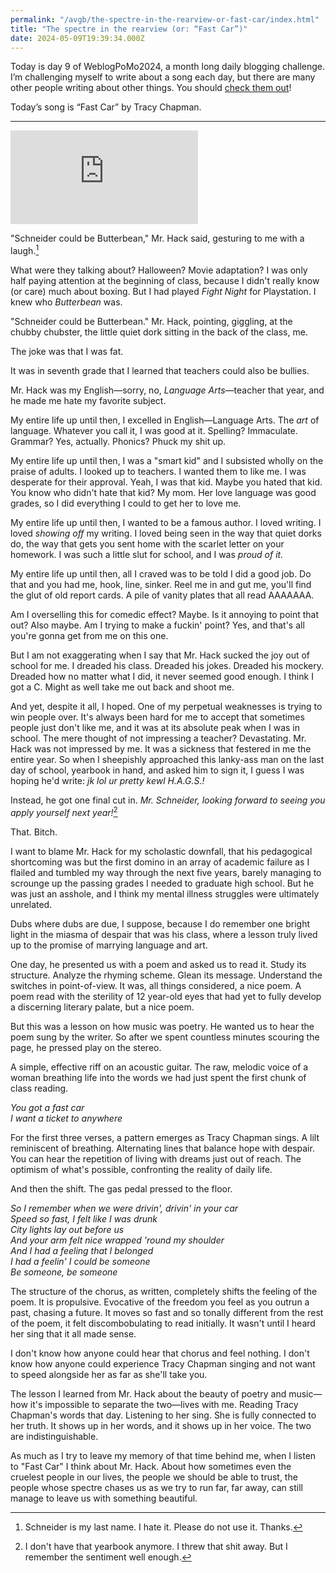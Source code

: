```yaml
---
permalink: "/avgb/the-spectre-in-the-rearview-or-fast-car/index.html"
title: "The spectre in the rearview (or: “Fast Car”)"
date: 2024-05-09T19:39:34.000Z
---
```


Today is day 9 of WeblogPoMo2024, a month long daily blogging challenge. I’m challenging myself to write about a song each day, but there are many other people writing about other things. You should [check them out](https://weblog.anniegreens.lol/weblog-posting-month-2024/participators)!

Today’s song is “Fast Car” by Tracy Chapman.

* * *
<iframe class="youtube" src="https://www.youtube.com/embed/AIOAlaACuv4?si=GKDk_JM2E_23LulF" title="YouTube video player" frameborder="0" allow="accelerometer; autoplay; clipboard-write; encrypted-media; gyroscope; picture-in-picture; web-share" referrerpolicy="strict-origin-when-cross-origin" allowfullscreen></iframe>

"Schneider could be Butterbean," Mr. Hack said, gesturing to me with a laugh.[^1]

What were they talking about? Halloween? Movie adaptation? I was only half paying attention at the beginning of class, because I didn't really know (or care) much about boxing. But I had played _Fight Night_ for Playstation. I knew who _Butterbean_ was.

"Schneider could be Butterbean." Mr. Hack, pointing, giggling, at the chubby chubster, the little quiet dork sitting in the back of the class, me.

The joke was that I was fat.

It was in seventh grade that I learned that teachers could also be bullies.

Mr. Hack was my English—sorry, no, _Language Arts_—teacher that year, and he made me hate my favorite subject.

My entire life up until then, I excelled in English—Language Arts. The _art_ of language. Whatever you call it, I was good at it. Spelling? Immaculate. Grammar? Yes, actually. Phonics? Phuck my shit up.

My entire life up until then, I was a "smart kid" and I subsisted wholly on the praise of adults. I looked up to teachers. I wanted them to like me. I was desperate for their approval. Yeah, I was that kid. Maybe you hated that kid. You know who didn't hate that kid? My mom. Her love language was good grades, so I did everything I could to get her to love me.

My entire life up until then, I wanted to be a famous author. I loved writing. I loved _showing off_ my writing. I loved being seen in the way that quiet dorks do, the way that gets you sent home with the scarlet letter on your homework. I was such a little slut for school, and I was _proud of it._

My entire life up until then, all I craved was to be told I did a good job. Do that and you had me, hook, line, sinker. Reel me in and gut me, you'll find the glut of old report cards. A pile of vanity plates that all read AAAAAAA.

Am I overselling this for comedic effect? Maybe. Is it annoying to point that out? Also maybe. Am I trying to make a fuckin' point? Yes, and that's all you're gonna get from me on this one.

But I am not exaggerating when I say that Mr. Hack sucked the joy out of school for me. I dreaded his class. Dreaded his jokes. Dreaded his mockery. Dreaded how no matter what I did, it never seemed good enough. I think I got a C. Might as well take me out back and shoot me.

And yet, despite it all, I hoped. One of my perpetual weaknesses is trying to win people over. It's always been hard for me to accept that sometimes people just don't like me, and it was at its absolute peak when I was in school. The mere thought of not impressing a teacher? Devastating. Mr. Hack was not impressed by me. It was a sickness that festered in me the entire year. So when I sheepishly approached this lanky-ass man on the last day of school, yearbook in hand, and asked him to sign it, I guess I was hoping he'd write: _jk lol ur pretty kewl H.A.G.S.!_

Instead, he got one final cut in. _Mr. Schneider, looking forward to seeing you apply yourself next year!_[^2]

That. Bitch.

I want to blame Mr. Hack for my scholastic downfall, that his pedagogical shortcoming was but the first domino in an array of academic failure as I flailed and tumbled my way through the next five years, barely managing to scrounge up the passing grades I needed to graduate high school. But he was just an asshole, and I think my mental illness struggles were ultimately unrelated.

Dubs where dubs are due, I suppose, because I do remember one bright light in the miasma of despair that was his class, where a lesson truly lived up to the promise of marrying language and art.

One day, he presented us with a poem and asked us to read it. Study its structure. Analyze the rhyming scheme. Glean its message. Understand the switches in point-of-view. It was, all things considered, a nice poem. A poem read with the sterility of 12 year-old eyes that had yet to fully develop a discerning literary palate, but a nice poem.

But this was a lesson on how music was poetry. He wanted us to hear the poem sung by the writer. So after we spent countless minutes scouring the page, he pressed play on the stereo.

A simple, effective riff on an acoustic guitar. The raw, melodic voice of a woman breathing life into the words we had just spent the first chunk of class reading.

_You got a fast car_  
_I want a ticket to anywhere_

For the first three verses, a pattern emerges as Tracy Chapman sings. A lilt reminiscent of breathing. Alternating lines that balance hope with despair. You can hear the repetition of living with dreams just out of reach. The optimism of what's possible, confronting the reality of daily life.

And then the shift. The gas pedal pressed to the floor.

_So I remember when we were drivin', drivin' in your car_  
_Speed so fast, I felt like I was drunk_  
_City lights lay out before us_  
_And your arm felt nice wrapped 'round my shoulder_  
_And I had a feeling that I belonged_  
_I had a feelin' I could be someone_  
_Be someone, be someone_

The structure of the chorus, as written, completely shifts the feeling of the poem. It is propulsive. Evocative of the freedom you feel as you outrun a past, chasing a future. It moves so fast and so tonally different from the rest of the poem, it felt discombobulating to read initially. It wasn't until I heard her sing that it all made sense.

I don't know how anyone could hear that chorus and feel nothing. I don't know how anyone could experience Tracy Chapman singing and not want to speed alongside her as far as she'll take you.

The lesson I learned from Mr. Hack about the beauty of poetry and music—how it's impossible to separate the two—lives with me. Reading Tracy Chapman's words that day. Listening to her sing. She is fully connected to her truth. It shows up in her words, and it shows up in her voice. The two are indistinguishable.

As much as I try to leave my memory of that time behind me, when I listen to "Fast Car" I think about Mr. Hack. About how sometimes even the cruelest people in our lives, the people we should be able to trust, the people whose spectre chases us as we try to run far, far away, can still manage to leave us with something beautiful.


[^1]: Schneider is my last name. I hate it. Please do not use it. Thanks.  
  
[^2]: I don't have that yearbook anymore. I threw that shit away. But I remember the sentiment well enough.
